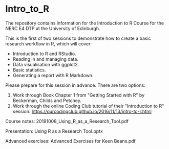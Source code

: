 # Intro_to_R

The repository contains information for the Introduction to R Course for the NERC E4 DTP at the University of Edinburgh.

This is the first of two sessions to demonstrate how to create a basic research workflow in R, which will cover:

* Introduction to R and RStudio.
* Reading in and managing data.
* Data visualisation with ggplot2.
* Basic statistics.
* Generating a report with R Markdown.

Please prepare for this session in advance. There are two options:

1. Work through Book Chapter 1 from "Getting Started with R" by Beckerman, Childs and Petchey.
2. Work through the online Coding Club tutorial of their "Introduction to R" session: https://ourcodingclub.github.io/2016/11/13/intro-to-r.html

Course notes: 20191008_Using_R_as_a_Research_Tool.pdf

Presentation: Using R as a Research Tool.pptx

Advanced exercises: Advanced Exercises for Keen Beans.pdf





